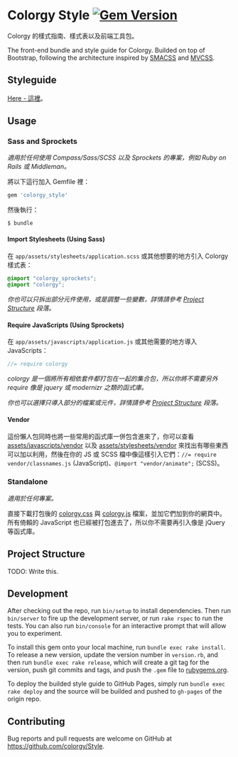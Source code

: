 # Colorgy Style [![Gem Version](https://badge.fury.io/rb/colorgy_style.svg)](http://badge.fury.io/rb/colorgy_style)

Colorgy 的樣式指南、樣式表以及前端工具包。

The front-end bundle and style guide for Colorgy. Builded on top of Bootstrap, following the architecture inspired by [SMACSS](https://smacss.com/) and [MVCSS](http://mvcss.io/).

## Styleguide

[Here - 這裡](https://colorgy.github.io/Style/)。

## Usage

### Sass and Sprockets

_適用於任何使用 Compass/Sass/SCSS 以及 Sprockets 的專案，例如 Ruby on Rails 或 Middleman。_

將以下這行加入 Gemfile 裡：

```ruby
gem 'colorgy_style'
```

然後執行：

    $ bundle

#### Import Stylesheets (Using Sass)

在 `app/assets/stylesheets/application.scss` 或其他想要的地方引入 Colorgy 樣式表：

```scss
@import "colorgy_sprockets";
@import "colorgy";
```

_你也可以只拆出部分元件使用，或是調整一些變數，詳情請參考 [Project Structure](#project-structure) 段落。_

#### Require JavaScripts (Using Sprockets)

在 `app/assets/javascripts/application.js` 或其他需要的地方導入 JavaScripts：

```js
//= require colorgy
```

_colorgy 是一個將所有相依套件都打包在一起的集合包，所以你將不需要另外 require 像是 jquery 或 modernizr 之類的函式庫。_

_你也可以選擇只導入部分的檔案或元件，詳情請參考 [Project Structure](#project-structure) 段落。_

#### Vendor

這份懶人包同時也將一些常用的函式庫一併包含進來了，你可以查看 [assets/javascripts/vendor](https://github.com/colorgy/Style/tree/master/assets/javascripts/vendor) 以及 [assets/stylesheets/vendor](https://github.com/colorgy/Style/tree/master/assets/stylesheets/vendor) 來找出有哪些東西可以加以利用，然後在你的 JS 或 SCSS 檔中像這樣引入它們：`//= require vendor/classnames.js` (JavaScript)、`@import "vendor/animate";` (SCSS)。

### Standalone

_適用於任何專案。_

直接下載打包後的 [colorgy.css](https://raw.githubusercontent.com/colorgy/Style/gh-pages/stylesheets/colorgy.css) 與 [colorgy.js](https://raw.githubusercontent.com/colorgy/Style/gh-pages/javascripts/colorgy.js) 檔案，並加它們加到你的網頁中。所有倚賴的 JavaScript 也已經被打包進去了，所以你不需要再引入像是 jQuery 等函式庫。

## Project Structure

TODO: Write this.

## Development

After checking out the repo, run `bin/setup` to install dependencies. Then run `bin/server` to fire up the development server, or run `rake rspec` to run the tests. You can also run `bin/console` for an interactive prompt that will allow you to experiment.

To install this gem onto your local machine, run `bundle exec rake install`. To release a new version, update the version number in `version.rb`, and then run `bundle exec rake release`, which will create a git tag for the version, push git commits and tags, and push the `.gem` file to [rubygems.org](https://rubygems.org).

To deploy the builded style guide to GitHub Pages, simply run `bundle exec rake deploy` and the source will be builded and pushed to `gh-pages` of the origin repo.

## Contributing

Bug reports and pull requests are welcome on GitHub at https://github.com/colorgy/Style.

